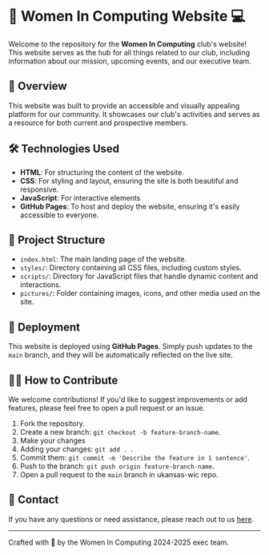 # 💖 Women In Computing Website 💻

Welcome to the repository for the **Women In Computing** club's website! This website serves as the hub for all things related to our club, including information about our mission, upcoming events, and our executive team.

## 🌟 Overview

This website was built to provide an accessible and visually appealing platform for our community. It showcases our club's activities and serves as a resource for both current and prospective members.

## 🛠 Technologies Used

- **HTML**: For structuring the content of the website.
- **CSS**: For styling and layout, ensuring the site is both beautiful and responsive.
- **JavaScript**: For interactive elements
- **GitHub Pages**: To host and deploy the website, ensuring it's easily accessible to everyone.

## 📂 Project Structure

- `index.html`: The main landing page of the website.
- `styles/`: Directory containing all CSS files, including custom styles.
- `scripts/`: Directory for JavaScript files that handle dynamic content and interactions.
- `pictures/`: Folder containing images, icons, and other media used on the site.

## 🚀 Deployment

This website is deployed using **GitHub Pages**. Simply push updates to the `main` branch, and they will be automatically reflected on the live site.

## 👩‍💻 How to Contribute

We welcome contributions! If you'd like to suggest improvements or add features, please feel free to open a pull request or an issue.

1. Fork the repository.
2. Create a new branch: `git checkout -b feature-branch-name`.
3. Make your changes
4. Adding your changes: `git add . `.
4. Commit them: `git commit -m 'Describe the feature in 1 sentence'`.
5. Push to the branch: `git push origin feature-branch-name`.
6. Open a pull request to the `main` branch in ukansas-wic repo.

## 💌 Contact

If you have any questions or need assistance, please reach out to us [here](mailto:ukansaswic@gmail.com).

---

Crafted with 💖 by the Women In Computing 2024-2025 exec team.
